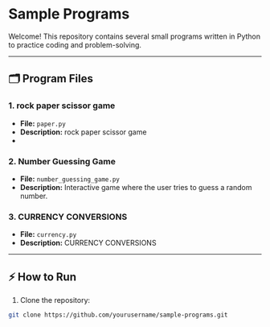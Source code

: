 # Sample Programs

Welcome! This repository contains several small programs written in Python to practice coding and problem-solving.

---

## 🗂️ Program Files

### 1. rock paper scissor game
- **File:** `paper.py`
- **Description:**  rock paper scissor game
- 
### 2. Number Guessing Game
- **File:** `number_guessing_game.py`
- **Description:** Interactive game where the user tries to guess a random number.

### 3. CURRENCY CONVERSIONS
- **File:** `currency.py`
- **Description:** CURRENCY CONVERSIONS



---

## ⚡ How to Run
1. Clone the repository:
```bash
git clone https://github.com/yourusername/sample-programs.git

